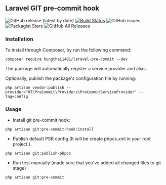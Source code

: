 ## Laravel GIT pre-commit hook
![GitHub release (latest by date)](https://img.shields.io/github/v/release/hungthai1401/laravel-pre-commit)
[![Build Status](https://travis-ci.org/hungthai1401/laravel-pre-commit.svg?branch=master)](https://travis-ci.org/hungthai1401/laravel-pre-commit)
![GitHub issues](https://img.shields.io/github/issues/hungthai1401/laravel-pre-commit)
![Packagist Stars](https://img.shields.io/packagist/stars/hungthai1401/laravel-pre-commit)
![GitHub All Releases](https://img.shields.io/github/downloads/hungthai1401/laravel-pre-commit/total)

### Installation
To install through Composer, by run the following command:

```
composer require hungthai1401/laravel-pre-commit --dev
```

The package will automatically register a service provider and alias.

Optionally, publish the package's configuration file by running:

```
php artisan vendor:publish --provider="HT\PreCommit\Providers\PreCommitServiceProvider" --tag=config
```

### Usage

- Install git pre-commit hook:

```
php artisan git:pre-commit-hook:install
```

- Publish default PSR config (It will be create phpcs.xml in your root project.).

```
php artisan git:publish-phpcs
```

- Run test manually (made sure that you've added all changed files to git stage)

```
php artisan git:pre-commit
```

